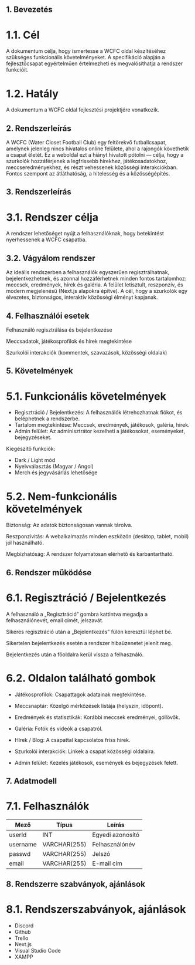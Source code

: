 ## 1. Bevezetés
# 1.1. Cél

A dokumentum célja, hogy ismertesse a WCFC oldal készítéséhez szükséges funkcionális követelményeket.
A specifikáció alapján a fejlesztőcsapat egyértelműen értelmezheti és megvalósíthatja a rendszer funkcióit.

# 1.2. Hatály

A dokumentum a WCFC oldal fejlesztési projektjére vonatkozik.

## 2. Rendszerleírás

A WCFC (Water Closet Football Club) egy feltörekvő futballcsapat, amelynek jelenleg nincs hivatalos online felülete, ahol a rajongók követhetik a csapat életét.
Ez a weboldal ezt a hiányt hivatott pótolni — célja, hogy a szurkolók hozzáférjenek a legfrissebb hírekhez, játékosadatokhoz, meccseredményekhez, és részt vehessenek közösségi interakciókban.
Fontos szempont az átláthatóság, a hitelesség és a közösségépítés.

## 3. Rendszerleírás
# 3.1. Rendszer célja

A rendszer lehetőséget nyújt a felhasználóknak, hogy betekintést nyerhessenek a WCFC csapatba.

## 3.2. Vágyálom rendszer

Az ideális rendszerben a felhasználók egyszerűen regisztrálhatnak, bejelentkezhetnek, és azonnal hozzáférhetnek minden fontos tartalomhoz: meccsek, eredmények, hírek és galéria.
A felület letisztult, reszponzív, és modern megjelenésű (Next.js alapokra építve).
A cél, hogy a szurkolók egy élvezetes, biztonságos, interaktív közösségi élményt kapjanak.

## 4. Felhasználói esetek

Felhasználó regisztrálása és bejelentkezése

Meccsadatok, játékosprofilok és hírek megtekintése

Szurkolói interakciók (kommentek, szavazások, közösségi oldalak)

## 5. Követelmények
# 5.1. Funkcionális követelmények

- Regisztráció / Bejelentkezés: A felhasználók létrehozhatnak fiókot, és beléphetnek a rendszerbe.
- Tartalom megtekintése: Meccsek, eredmények, játékosok, galéria, hírek.
- Admin felület: Az adminisztrátor kezelheti a játékosokat, eseményeket, bejegyzéseket.

Kiegészítő funkciók:
- Dark / Light mód
- Nyelvválasztás (Magyar / Angol)
- Merch és jegyvásárlás lehetősége

# 5.2. Nem-funkcionális követelmények

Biztonság: Az adatok biztonságosan vannak tárolva.

Reszponzivitás: A webalkalmazás minden eszközön (desktop, tablet, mobil) jól használható.

Megbízhatóság: A rendszer folyamatosan elérhető és karbantartható.

## 6. Rendszer működése
# 6.1. Regisztráció / Bejelentkezés

A felhasználó a „Regisztráció” gombra kattintva megadja a felhasználónevét, email címét, jelszavát.

Sikeres regisztráció után a „Bejelentkezés” fülön keresztül léphet be.

Sikertelen bejelentkezés esetén a rendszer hibaüzenetet jelenít meg.

Bejelentkezés után a főoldalra kerül vissza a felhasználó.

# 6.2. Oldalon található gombok

- Játékosprofilok: Csapattagok adatainak megtekintése.

- Meccsnaptár: Közelgő mérkőzések listája (helyszín, időpont).

- Eredmények és statisztikák: Korábbi meccsek eredményei, góllövők.

- Galéria: Fotók és videók a csapatról.

- Hírek / Blog: A csapattal kapcsolatos friss hírek.

- Szurkolói interakciók: Linkek a csapat közösségi oldalaira.

- Admin felület: Kezelés játékosok, események és bejegyzések felett.

## 7. Adatmodell
# 7.1. Felhasználók
| Mező | Típus | Leírás |
|---|---|---|
| userId | INT | Egyedi azonosító |
| username | VARCHAR(255) | Felhasználónév |
| passwd | VARCHAR(255) | Jelszó |
| email | VARCHAR(255) | E-mail cím |
## 8. Rendszerre szabványok, ajánlások

# 8.1. Rendszerszabványok, ajánlások
- Discord
- Github
- Trello
- Next.js
- Visual Studio Code
- XAMPP